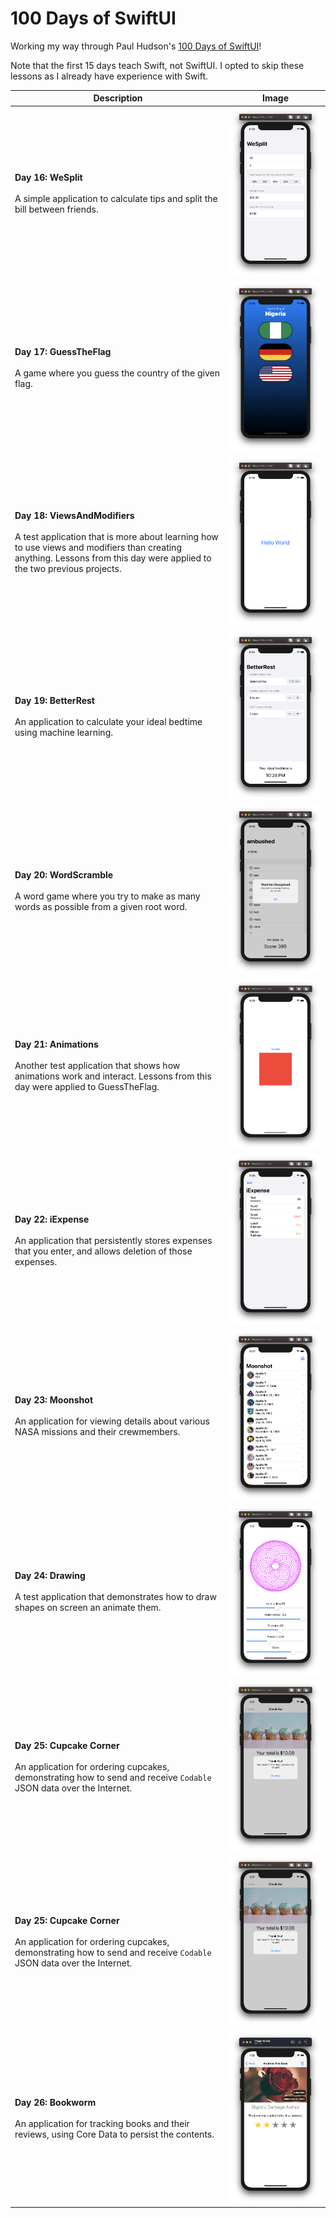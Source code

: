 # 100 Days of SwiftUI

Working my way through Paul Hudson's [100 Days of SwiftUI](https://www.hackingwithswift.com/100/swiftui)!

Note that the first 15 days teach Swift, not SwiftUI. I opted to skip these lessons as I already have experience with Swift.

| Description | Image |
| ------------- | ------------- |
| **Day 16: WeSplit**<br><br> A simple application to calculate tips and split the bill between friends. | ![WeSplit](Assets/WeSplit.png) |
| **Day 17: GuessTheFlag**<br><br> A game where you guess the country of the given flag. | ![WeSplit](Assets/GuessTheFlag.png) |
| **Day 18: ViewsAndModifiers**<br><br> A test application that is more about learning how to use views and modifiers than creating anything. Lessons from this day were applied to the two previous projects. | ![WeSplit](Assets/ViewsAndModifiers.png) |
| **Day 19: BetterRest**<br><br> An application to calculate your ideal bedtime using machine learning. | ![WeSplit](Assets/BetterRest.png) |
| **Day 20: WordScramble**<br><br> A word game where you try to make as many words as possible from a given root word. | ![WordScramble](Assets/WordScramble.png) |
| **Day 21: Animations**<br><br> Another test application that shows how animations work and interact. Lessons from this day were applied to GuessTheFlag. | ![Animations](Assets/Animations.png) |
| **Day 22: iExpense**<br><br> An application that persistently stores expenses that you enter, and allows deletion of those expenses. | ![iExpense](Assets/iExpense.png) |
| **Day 23: Moonshot**<br><br> An application for viewing details about various NASA missions and their crewmembers. | ![Moonshot](Assets/Moonshot.png) |
| **Day 24: Drawing**<br><br> A test application that demonstrates how to draw shapes on screen an animate them. | ![Drawing](Assets/Drawing.png) |
| **Day 25: Cupcake Corner**<br><br> An application for ordering cupcakes, demonstrating how to send and receive `Codable` JSON data over the Internet. | ![Cupcake Corner](Assets/CupcakeCorner.png) |
| **Day 25: Cupcake Corner**<br><br> An application for ordering cupcakes, demonstrating how to send and receive `Codable` JSON data over the Internet. | ![Cupcake Corner](Assets/CupcakeCorner.png) |
| **Day 26: Bookworm**<br><br> An application for tracking books and their reviews, using Core Data to persist the contents. | ![Bookworm](Assets/Bookworm.png) |
